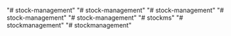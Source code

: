 "# stock-management" 
"# stock-management" 
"# stock-management" 
"# stock-management" 
"# stock-management" 
"# stockms" 
"# stockmanagement" 
"# stockmanagement" 
